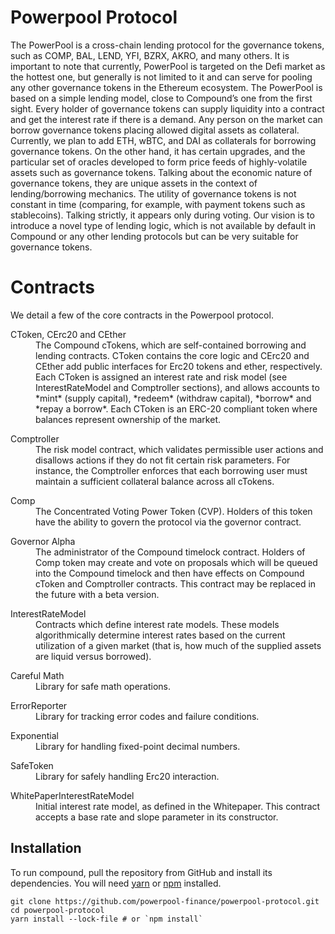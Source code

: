 

Powerpool Protocol
=================

The PowerPool is a cross-chain lending protocol for the governance tokens, such as COMP, BAL, LEND, YFI, BZRX, AKRO, and many others. It is important to note that currently, PowerPool is targeted on the Defi market as the hottest one, but generally is not limited to it and can serve for pooling any other governance tokens in the Ethereum ecosystem.
The PowerPool is based on a simple lending model, close to Compound’s one from the first sight. Every holder of governance tokens can supply liquidity into a contract and get the interest rate if there is a demand. Any person on the market can borrow governance tokens placing allowed digital assets as collateral. Currently, we plan to add ETH, wBTC, and DAI as collaterals for borrowing governance tokens. On the other hand, it has certain upgrades, and the particular set of oracles developed to form price feeds of highly-volatile assets such as governance tokens.
Talking about the economic nature of governance tokens, they are unique assets in the context of lending/borrowing mechanics. The utility of governance tokens is not constant in time (comparing, for example, with payment tokens such as stablecoins). Talking strictly, it appears only during voting. Our vision is to introduce a novel type of lending logic, which is not available by default in Compound or any other lending protocols but can be very suitable for governance tokens. 

Contracts
=========

We detail a few of the core contracts in the Powerpool protocol.

<dl>
  <dt>CToken, CErc20 and CEther</dt>
  <dd>The Compound cTokens, which are self-contained borrowing and lending contracts. CToken contains the core logic and CErc20 and CEther add public interfaces for Erc20 tokens and ether, respectively. Each CToken is assigned an interest rate and risk model (see InterestRateModel and Comptroller sections), and allows accounts to *mint* (supply capital), *redeem* (withdraw capital), *borrow* and *repay a borrow*. Each CToken is an ERC-20 compliant token where balances represent ownership of the market.</dd>
</dl>

<dl>
  <dt>Comptroller</dt>
  <dd>The risk model contract, which validates permissible user actions and disallows actions if they do not fit certain risk parameters. For instance, the Comptroller enforces that each borrowing user must maintain a sufficient collateral balance across all cTokens.</dd>
</dl>

<dl>
  <dt>Comp</dt>
  <dd>The Concentrated Voting Power Token (CVP). Holders of this token have the ability to govern the protocol via the governor contract.</dd>
</dl>

<dl>
  <dt>Governor Alpha</dt>
  <dd>The administrator of the Compound timelock contract. Holders of Comp token may create and vote on proposals which will be queued into the Compound timelock and then have effects on Compound cToken and Comptroller contracts. This contract may be replaced in the future with a beta version.</dd>
</dl>

<dl>
  <dt>InterestRateModel</dt>
  <dd>Contracts which define interest rate models. These models algorithmically determine interest rates based on the current utilization of a given market (that is, how much of the supplied assets are liquid versus borrowed).</dd>
</dl>

<dl>
  <dt>Careful Math</dt>
  <dd>Library for safe math operations.</dd>
</dl>

<dl>
  <dt>ErrorReporter</dt>
  <dd>Library for tracking error codes and failure conditions.</dd>
</dl>

<dl>
  <dt>Exponential</dt>
  <dd>Library for handling fixed-point decimal numbers.</dd>
</dl>

<dl>
  <dt>SafeToken</dt>
  <dd>Library for safely handling Erc20 interaction.</dd>
</dl>

<dl>
  <dt>WhitePaperInterestRateModel</dt>
  <dd>Initial interest rate model, as defined in the Whitepaper. This contract accepts a base rate and slope parameter in its constructor.</dd>
</dl>

Installation
------------
To run compound, pull the repository from GitHub and install its dependencies. You will need [yarn](https://yarnpkg.com/lang/en/docs/install/) or [npm](https://docs.npmjs.com/cli/install) installed.

    git clone https://github.com/powerpool-finance/powerpool-protocol.git
    cd powerpool-protocol
    yarn install --lock-file # or `npm install`



